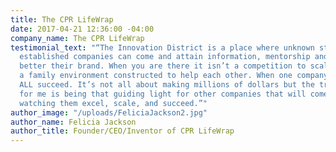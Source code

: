 ```yaml
---
title: The CPR LifeWrap
date: 2017-04-21 12:36:00 -04:00
company_name: The CPR LifeWrap
testimonial_text: "“The Innovation District is a place where unknown start-ups and
  established companies can come and attain information, mentorship and network to
  better their brand. When you are there it isn’t a competition to scale but it’s
  a family environment constructed to help each other. When one company succeeds we
  ALL succeed. It’s not all about making millions of dollars but the true satisfaction
  for me is being that guiding light for other companies that will come after me and
  watching them excel, scale, and succeed.”"
author_image: "/uploads/FeliciaJackson2.jpg"
author_name: Felicia Jackson
author_title: Founder/CEO/Inventor of CPR LifeWrap
---
```


